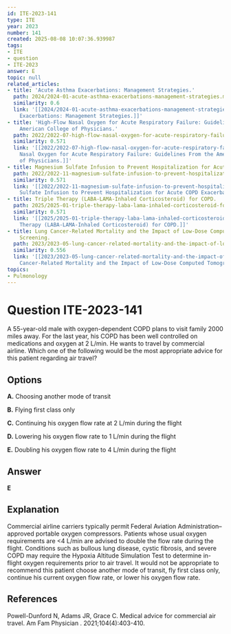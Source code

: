 ```yaml
---
id: ITE-2023-141
type: ITE
year: 2023
number: 141
created: 2025-08-08 10:07:36.939987
tags:
- ITE
- question
- ITE-2023
answer: E
topic: null
related_articles:
- title: 'Acute Asthma Exacerbations: Management Strategies.'
  path: 2024/2024-01-acute-asthma-exacerbations-management-strategies.md
  similarity: 0.6
  link: '[[2024/2024-01-acute-asthma-exacerbations-management-strategies|Acute Asthma
    Exacerbations: Management Strategies.]]'
- title: 'High-Flow Nasal Oxygen for Acute Respiratory Failure: Guidelines From the
    American College of Physicians.'
  path: 2022/2022-07-high-flow-nasal-oxygen-for-acute-respiratory-failure-guideli.md
  similarity: 0.571
  link: '[[2022/2022-07-high-flow-nasal-oxygen-for-acute-respiratory-failure-guideli|High-Flow
    Nasal Oxygen for Acute Respiratory Failure: Guidelines From the American College
    of Physicians.]]'
- title: Magnesium Sulfate Infusion to Prevent Hospitalization for Acute COPD Exacerbations.
  path: 2022/2022-11-magnesium-sulfate-infusion-to-prevent-hospitalization-for-ac.md
  similarity: 0.571
  link: '[[2022/2022-11-magnesium-sulfate-infusion-to-prevent-hospitalization-for-ac|Magnesium
    Sulfate Infusion to Prevent Hospitalization for Acute COPD Exacerbations.]]'
- title: Triple Therapy (LABA-LAMA-Inhaled Corticosteroid) for COPD.
  path: 2025/2025-01-triple-therapy-laba-lama-inhaled-corticosteroid-for-copd.md
  similarity: 0.571
  link: '[[2025/2025-01-triple-therapy-laba-lama-inhaled-corticosteroid-for-copd|Triple
    Therapy (LABA-LAMA-Inhaled Corticosteroid) for COPD.]]'
- title: Lung Cancer-Related Mortality and the Impact of Low-Dose Computed Tomography
    Screening.
  path: 2023/2023-05-lung-cancer-related-mortality-and-the-impact-of-low-dose-com.md
  similarity: 0.556
  link: '[[2023/2023-05-lung-cancer-related-mortality-and-the-impact-of-low-dose-com|Lung
    Cancer-Related Mortality and the Impact of Low-Dose Computed Tomography Screening.]]'
topics:
- Pulmonology
---
```


# Question ITE-2023-141

A 55-year-old male with oxygen-dependent COPD plans to visit family 2000 miles away. For the last year, his COPD has been well controlled on medications and oxygen at 2 L/min. He wants to travel by commercial airline. Which one of the following would be the most appropriate advice for this patient regarding air travel?

## Options

**A.** Choosing another mode of transit

**B.** Flying first class only

**C.** Continuing his oxygen flow rate at 2 L/min during the flight

**D.** Lowering his oxygen flow rate to 1 L/min during the flight

**E.** Doubling his oxygen flow rate to 4 L/min during the flight

## Answer

**E**

## Explanation

Commercial airline carriers typically permit Federal Aviation Administration–approved portable oxygen compressors. Patients whose usual oxygen requirements are <4 L/min are advised to double the flow rate during the flight. Conditions such as bullous lung disease, cystic fibrosis, and severe COPD may require the Hypoxia Altitude Simulation Test to determine in-flight oxygen requirements prior to air travel. It would not be appropriate to recommend this patient choose another mode of transit, fly first class only, continue his current oxygen flow rate, or lower his oxygen flow rate.

## References

Powell-Dunford N, Adams JR, Grace C. Medical advice for commercial air travel. Am Fam Physician . 2021;104(4):403-410.
